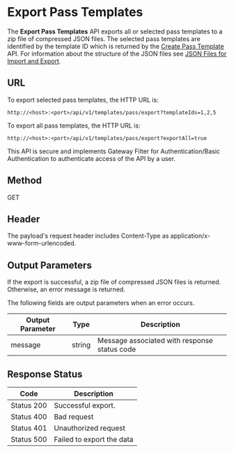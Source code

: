 
# Export Pass Templates

The **Export Pass Templates** API exports all or selected pass templates to a zip file of compressed JSON files. The selected pass templates are identified by the template ID which is returned by the [Create Pass Template](Create_Pass_Template.md) API. For information about the structure of the JSON files see [JSON Files for Import and Export](../JSON_Files.md).

## URL

To export selected pass templates, the HTTP URL is:

```
http://<host>:<port>/api/v1/templates/pass/export?templateIds=1,2,5
```

To export all pass templates, the HTTP URL is:

```
http://<host>:<port>/api/v1/templates/pass/export?exportAll=true
```

This API is secure and implements Gateway Filter for Authentication/Basic Authentication to authenticate access of the API by a user.

## Method

GET

## Header

The payload's request header includes Content-Type as application/x-www-form-urlencoded.

## Output Parameters

If the export is successful, a zip file of compressed JSON files is returned. Otherwise, an error message is returned.

The following fields are output parameters when an error occurs.

| Output Parameter | Type   | Description                                  |
| ---------------- | ------ | -------------------------------------------- |
| message          | string | Message associated with response status code |

## Response Status

| Code       | Description               |
| ---------- | ------------------------- |
| Status 200 | Successful export.        |
| Status 400 | Bad request               |
| Status 401 | Unauthorized request      |
| Status 500 | Failed to export the data |

